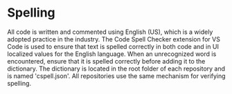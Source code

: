 # Spelling

All code is written and commented using English (US), which is a widely adopted practice in the industry. The Code Spell Checker extension for VS Code is used to ensure that text is spelled correctly in both code and in UI localized values for the English language. When an unrecognized word is encountered, ensure that it is spelled correctly before adding it to the dictionary. The dictionary is located in the root folder of each repository and is named 'cspell.json'. All repositories use the same mechanism for verifying spelling.
